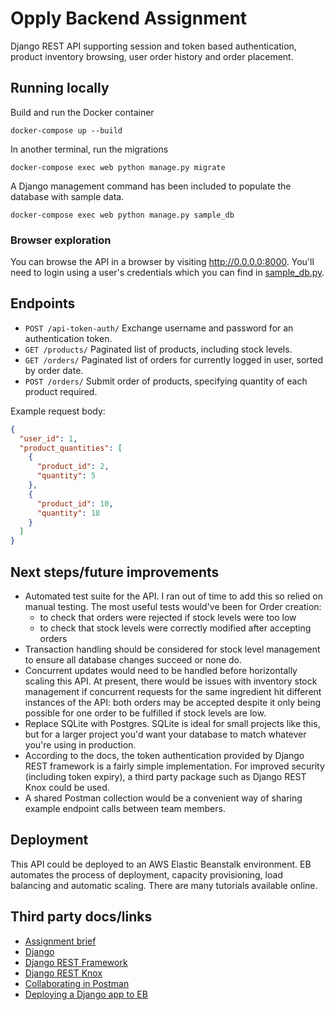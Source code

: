 # Opply Backend Assignment

Django REST API supporting session and token based authentication, product inventory browsing, user order history and 
order placement.

## Running locally

Build and run the Docker container

```shell
docker-compose up --build
```

In another terminal, run the migrations

```shell
docker-compose exec web python manage.py migrate
```

A Django management command has been included to populate the database with sample data.

```shell
docker-compose exec web python manage.py sample_db
```

### Browser exploration

You can browse the API in a browser by visiting http://0.0.0.0:8000. You'll need to login using a user's credentials 
which you can find in [sample_db.py](opply/api/management/commands/sample_db.py).

## Endpoints

* `POST /api-token-auth/` Exchange username and password for an authentication token.
* `GET /products/` Paginated list of products, including stock levels.
* `GET /orders/` Paginated list of orders for currently logged in user, sorted by order date.
* `POST /orders/` Submit order of products, specifying quantity of each product required.

Example request body:

```json
{
  "user_id": 1,
  "product_quantities": [
    {
      "product_id": 2,
      "quantity": 5
    },
    {
      "product_id": 10,
      "quantity": 18
    }
  ]
}

```

## Next steps/future improvements

* Automated test suite for the API. I ran out of time to add this so relied on manual testing. The most useful tests 
would've been for Order creation: 
  * to check that orders were rejected if stock levels were too low
  * to check that stock levels were correctly modified after accepting orders
* Transaction handling should be considered for stock level management to ensure all database changes succeed or none 
do.
* Concurrent updates would need to be handled before horizontally scaling this API. At present, there would be issues 
with inventory stock management if concurrent requests for the same ingredient hit different instances of the API: both
orders may be accepted despite it only being possible for one order to be fulfilled if stock levels are low.
* Replace SQLite with Postgres. SQLite is ideal for small projects like this, but for a larger project you'd want 
your database to match whatever you're using in production.
* According to the docs, the token authentication provided by Django REST framework is a fairly simple implementation.
For improved security (including token expiry), a third party package such as Django REST Knox could be used.
* A shared Postman collection would be a convenient way of sharing example endpoint calls between team members.

## Deployment

This API could be deployed to an AWS Elastic Beanstalk environment. EB automates the process of deployment, capacity 
provisioning, load balancing and automatic scaling. There are many tutorials available online.

## Third party docs/links

* [Assignment brief](https://gist.github.com/martinOpply/c0b496ae1c52ec24899b58bea6b4708d)
* [Django](https://www.djangoproject.com/)
* [Django REST Framework](https://www.django-rest-framework.org/)
* [Django REST Knox](https://github.com/jazzband/django-rest-knox)
* [Collaborating in Postman](https://learning.postman.com/docs/collaborating-in-postman/collaborate-in-postman-overview/)
* [Deploying a Django app to EB](https://docs.aws.amazon.com/elasticbeanstalk/latest/dg/create-deploy-python-django.html)
